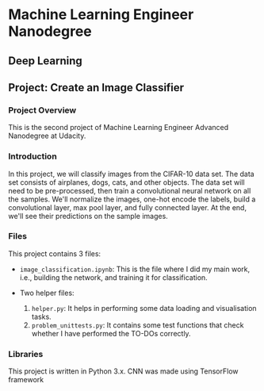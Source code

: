 # Machine Learning Engineer Nanodegree
## Deep Learning
## Project: Create an Image Classifier

### Project Overview

This is the second project of Machine Learning Engineer Advanced Nanodegree at Udacity.

### Introduction

In this project, we will classify images from the CIFAR-10 data set. The data set consists of airplanes, dogs, cats, and other objects. The data set will need to be pre-processed, then train a convolutional neural network on all the samples. We'll normalize the images, one-hot encode the labels, build a convolutional layer, max pool layer, and fully connected layer. At the end, we'll see their predictions on the sample images.

### Files

This project contains 3 files:
* `image_classification.ipynb`: This is the file where I did my main work, i.e., building the network, and training it for classification.

* Two helper files:
    1. `helper.py`: It helps in performing some data loading and visualisation tasks.
    2. `problem_unittests.py`: It contains some test functions that check whether I have performed the TO-DOs correctly.

### Libraries

This project is written in Python 3.x. CNN was made using TensorFlow framework
